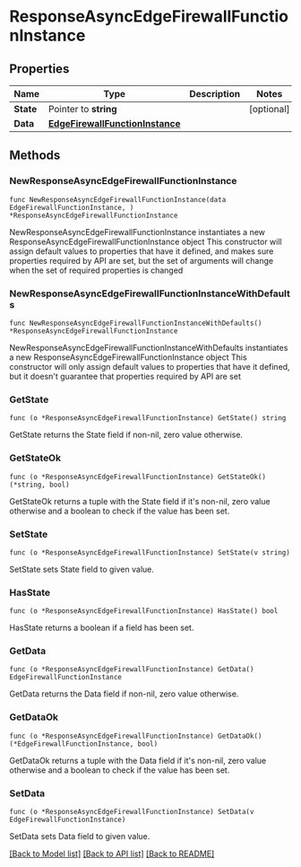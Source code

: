 # ResponseAsyncEdgeFirewallFunctionInstance

## Properties

Name | Type | Description | Notes
------------ | ------------- | ------------- | -------------
**State** | Pointer to **string** |  | [optional] 
**Data** | [**EdgeFirewallFunctionInstance**](EdgeFirewallFunctionInstance.md) |  | 

## Methods

### NewResponseAsyncEdgeFirewallFunctionInstance

`func NewResponseAsyncEdgeFirewallFunctionInstance(data EdgeFirewallFunctionInstance, ) *ResponseAsyncEdgeFirewallFunctionInstance`

NewResponseAsyncEdgeFirewallFunctionInstance instantiates a new ResponseAsyncEdgeFirewallFunctionInstance object
This constructor will assign default values to properties that have it defined,
and makes sure properties required by API are set, but the set of arguments
will change when the set of required properties is changed

### NewResponseAsyncEdgeFirewallFunctionInstanceWithDefaults

`func NewResponseAsyncEdgeFirewallFunctionInstanceWithDefaults() *ResponseAsyncEdgeFirewallFunctionInstance`

NewResponseAsyncEdgeFirewallFunctionInstanceWithDefaults instantiates a new ResponseAsyncEdgeFirewallFunctionInstance object
This constructor will only assign default values to properties that have it defined,
but it doesn't guarantee that properties required by API are set

### GetState

`func (o *ResponseAsyncEdgeFirewallFunctionInstance) GetState() string`

GetState returns the State field if non-nil, zero value otherwise.

### GetStateOk

`func (o *ResponseAsyncEdgeFirewallFunctionInstance) GetStateOk() (*string, bool)`

GetStateOk returns a tuple with the State field if it's non-nil, zero value otherwise
and a boolean to check if the value has been set.

### SetState

`func (o *ResponseAsyncEdgeFirewallFunctionInstance) SetState(v string)`

SetState sets State field to given value.

### HasState

`func (o *ResponseAsyncEdgeFirewallFunctionInstance) HasState() bool`

HasState returns a boolean if a field has been set.

### GetData

`func (o *ResponseAsyncEdgeFirewallFunctionInstance) GetData() EdgeFirewallFunctionInstance`

GetData returns the Data field if non-nil, zero value otherwise.

### GetDataOk

`func (o *ResponseAsyncEdgeFirewallFunctionInstance) GetDataOk() (*EdgeFirewallFunctionInstance, bool)`

GetDataOk returns a tuple with the Data field if it's non-nil, zero value otherwise
and a boolean to check if the value has been set.

### SetData

`func (o *ResponseAsyncEdgeFirewallFunctionInstance) SetData(v EdgeFirewallFunctionInstance)`

SetData sets Data field to given value.



[[Back to Model list]](../README.md#documentation-for-models) [[Back to API list]](../README.md#documentation-for-api-endpoints) [[Back to README]](../README.md)


